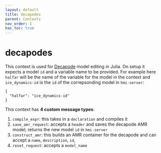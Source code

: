```yaml
---
layout: default
title: decapodes
parent: Contexts
nav_order: 1
has_toc: true
---
```


# decapodes

This context is used for [Decapode](https://algebraicjulia.github.io/Decapodes.jl/dev/) model editing in Julia. On setup it expects a model `id` and a variable name to be provided. For example here `halfar` will be the name of the variable for the model in the context and `ice_dynamics-id` is the `id` of the correpsonding model in `hmi-server`:

```
{
  "halfar": "ice_dynamics-id"
}
```

This context has **4 custom message types**:

1. `compile_expr`: this takes in a `declaration` and compiles it
2. `save_amr_request`: accepts a `header` and saves the decapode AMR model; returns the new model `id` in `hmi-server`
3. `construct_amr`: this builds an AMR container for the decapode and can accept a `name`, `description`, `id`, 
4. `reset_request`: accepts a `model_name`